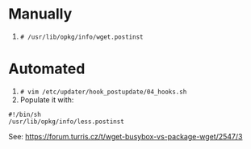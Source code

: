 # Manually

1. `# /usr/lib/opkg/info/wget.postinst`

# Automated

1. `# vim /etc/updater/hook_postupdate/04_hooks.sh`
2. Populate it with:

  ```
  #!/bin/sh
  /usr/lib/opkg/info/less.postinst
  ```
See: https://forum.turris.cz/t/wget-busybox-vs-package-wget/2547/3

